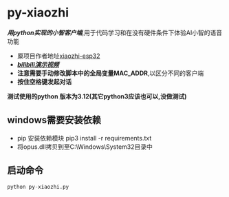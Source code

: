 # py-xiaozhi
***用python实现的小智客户端***,用于代码学习和在没有硬件条件下体验AI小智的语音功能</br>
* 厡项目作者地址[xiaozhi-esp32](https://github.com/78/xiaozhi-esp32)</br>
* [***bilibili演示视频***](https://b23.tv/GbXeLHX)</br>
* **注意需要手动修改脚本中的全局变量MAC_ADDR**,以区分不同的客户端</br>
* **按住空格键发起对话**

**测试使用的python 版本为3.12(其它python3应该也可以,没做测试)**

## windows需要安装依赖
* pip 安装依赖模块
pip3  install -r requirements.txt
* 将opus.dll拷贝到至C:\Windows\System32目录中

## 启动命令
```python
python py-xiaozhi.py
```
